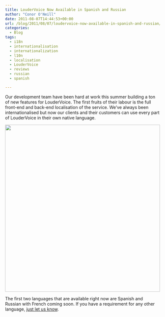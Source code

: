 ```yaml
---
title: LouderVoice Now Available in Spanish and Russian
author: "Conor O'Neill"
date: 2011-08-07T14:44:53+00:00
url: /blog/2011/08/07/loudervoice-now-available-in-spanish-and-russian/
categories:
  - Blog
tags:
  - i18n
  - internationalisation
  - internationalization
  - l10n
  - localisation
  - LouderVoice
  - reviews
  - russian
  - spanish

---
```

Our development team have been hard at work this summer building a ton of new features for LouderVoice. The first fruits of their labour is the full front-end and back-end localisation of the service. We&#8217;ve always been internationalised but now our clients and their customers can use every part of LouderVoice in their own native language.

[<img class="aligncenter size-full wp-image-2310" title="spanish2" src="https://loudervoice.com/wp-content/uploads/2011/08/spanish2.png" alt="" width="504" height="542" srcset="/wp-content/uploads/2011/08/spanish2.png 504w, /wp-content/uploads/2011/08/spanish2-278x300.png 278w" sizes="(max-width: 504px) 100vw, 504px" />][1]

The first two languages that are available right now are Spanish and Russian with French coming soon. If you have a requirement for any other language, [just let us know][2].

 [1]: https://loudervoice.com/wp-content/uploads/2011/08/spanish2.png
 [2]: https://loudervoice.com/ask-us/
